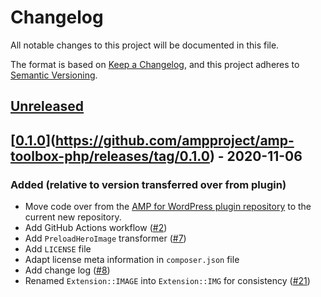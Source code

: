 # Changelog
All notable changes to this project will be documented in this file.

The format is based on [Keep a Changelog](https://keepachangelog.com/en/1.0.0/),
and this project adheres to [Semantic Versioning](https://semver.org/spec/v2.0.0.html).

## [Unreleased]

## [[0.1.0]](https://github.com/ampproject/amp-toolbox-php/releases/tag/0.1.0) - 2020-11-06
### Added (relative to version transferred over from plugin)
- Move code over from the [AMP for WordPress plugin repository](https://github.com/ampproject/amp-wp) to the current new repository.
- Add GitHub Actions workflow ([#2](https://github.com/ampproject/amp-toolbox-php/pull/2))
- Add `PreloadHeroImage` transformer ([#7](https://github.com/ampproject/amp-toolbox-php/pull/7))
- Add `LICENSE` file
- Adapt license meta information in `composer.json` file
- Add change log ([#8](https://github.com/ampproject/amp-toolbox-php/pull/8))
- Renamed `Extension::IMAGE` into `Extension::IMG` for consistency ([#21](https://github.com/ampproject/amp-toolbox-php/pull/21))

[Unreleased]: https://github.com/ampproject/amp-toolbox-php/compare/0.1.0...HEAD
[0.1.0]: https://github.com/ampproject/amp-toolbox-php/releases/tag/0.1.0
